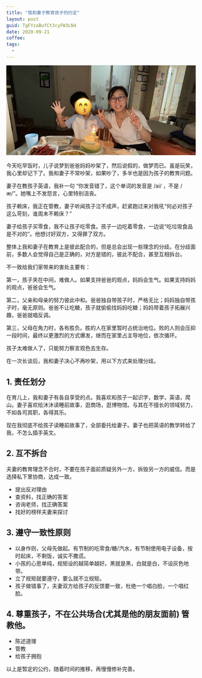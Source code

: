 ```yaml
---
title: "我和妻子教育孩子的约定"
layout: post
guid: TgFYzaBufCt3cyFW3LN4
date: 2020-09-21
coffee:
tags:
  -
---
```


![](/media/files/2020/2020-09-21_10-56-40.jpg)

今天吃早饭时，儿子说梦到爸爸妈妈吵架了，然后说假的，做梦而已。虽是玩笑，我心里却记下了。我和妻子不常吵架，如果吵了，多半也是因为孩子的教育问题。

妻子在教孩子英语，我补一句 “你发音错了，这个单词的发音是 /ai/ ，不是 /æ/”。她嘴上不发怨言，心里特别沮丧。

孩子赖床，我正在管教，妻子听闻孩子泣不成声，赶紧跑过来对我吼“何必对孩子这么苛刻，谁周末不赖床？”

妻子给孩子买零食，我不让孩子吃零食。孩子一边吃着零食，一边说“吃垃圾食品是不对的”。他想讨好双方，又得罪了双方。

整体上我和妻子在教育上是彼此配合的，但是总会出现一些理念的分歧。在分歧面前，多数人会觉得自己是正确的，对方是错的，彼此不配合，甚至互相拆台。

不一致给我们家带来的害处主要有：

第一，孩子夹在中间，难做人。如果支持爸爸的观点，妈妈会生气。如果支持妈妈的观点，爸爸会生气。

第二，父亲和母亲的努力彼此中和。爸爸独自带孩子时，严格无比；妈妈独自带孩子时，毫无原则。爸爸不让吃糖，孩子就偷偷找妈妈吃糖；妈妈带着孩子拓展兴趣，爸爸就唱反调。

第三，父母在角力时，各有胜负。胜的人在家里暂时占统治地位。败的人则会压抑一段时间，最终以更激烈的方式爆发，继而在家里占主导地位，依次循环。

孩子太难做人了，只能努力察言观色去生存。

在一次长谈后，我和妻子决心不再吵架，用以下方式来处理分歧。


## 1. 责任划分

在育儿上，我和妻子有各自享受的点。我喜欢和孩子一起识字，数学，英语，爬山。妻子喜欢给沐沐读睡前故事，逛商场，逛博物馆。与其在不擅长的领域努力，不如各司其职，各得其乐。

现在我彻底不给孩子读睡前故事了，全部委托给妻子。妻子也把英语的教学转给了我，不怎么插手英文。

## 2. 互不拆台

夫妻的教育理念不合时，不要在孩子面前质疑另外一方，拆毁另一方的威信。而是选择私下里协商，达成一致。

- 提出反对理由
- 查资料，找正确的答案
- 咨询老师，找正确答案
- 找好的榜样夫妻来探讨

## 3. 遵守一致性原则

- 以身作则，父母先做起。有节制的吃零食/糖/汽水，有节制使用电子设备，按时起床，不剩饭，诚实不撒谎。
- 小孩的心思单纯，规矩设的越简单越好。黑就是黑，白就是白，不设灰色地带。
- 立了规矩就要遵守，要么就不立规矩。
- 孩子做错事了，夫妻双方给孩子的反馈要一致，杜绝一个唱白脸，一个唱红脸。


## 4. 尊重孩子，不在公共场合(尤其是他的朋友面前) 管教他。

- 陈述道理
- 管教
- 给孩子拥抱


以上是暂定的公约，随着时间的推移，再慢慢修补完善。
